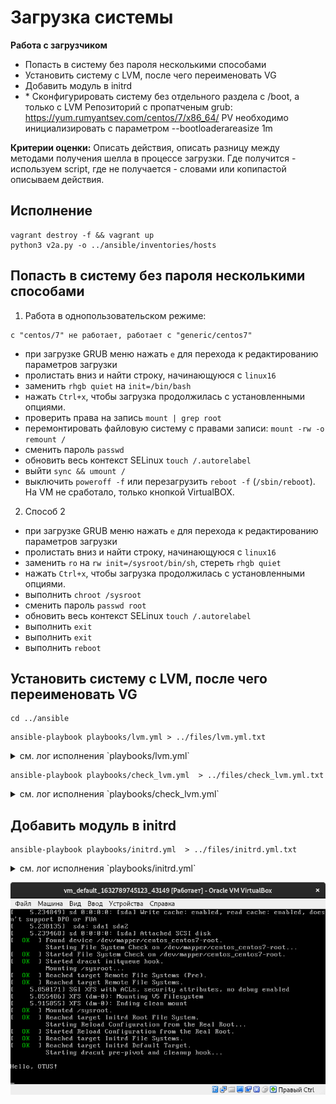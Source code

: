 # Загрузка системы 

__Работа с загрузчиком__
* Попасть в систему без пароля несколькими способами
* Установить систему с LVM, после чего переименовать VG
* Добавить модуль в initrd
* \* Сконфигурировать систему без отдельного раздела с /boot, а только с LVM Репозиторий с пропатченым grub: https://yum.rumyantsev.com/centos/7/x86_64/ PV необходимо инициализировать с параметром --bootloaderareasize 1m

__Критерии оценки:__
Описать действия, описать разницу между методами получения шелла в процессе загрузки. Где получится - используем script, где не получается - словами или копипастой описываем действия.

## Исполнение

````shell
vagrant destroy -f && vagrant up
python3 v2a.py -o ../ansible/inventories/hosts
````

## Попасть в систему без пароля несколькими способами

1. Работа в однопользовательском режиме:
```text
c "centos/7" не работает, работает с "generic/centos7"
```
* при загрузке GRUB меню нажать `e` для перехода к редактированию параметров загрузки
* пролистать вниз и найти строку, начинающуюся с `linux16`
* заменить `rhgb quiet` на `init=/bin/bash`
* нажать `Ctrl+x`, чтобы загрузка продолжилась с установленными опциями. 
* проверить права на запись `mount | grep root`
* перемонтировать файловую систему с правами записи:  `mount -rw -o remount /`
* сменить пароль `passwd`
* обновить весь контекст SELinux `touch /.autorelabel`
* выйти `sync && umount /`
* выключить `poweroff -f` или перезагрузить `reboot -f` (`/sbin/reboot`). На VM не сработало, только кнопкой VirtualBOX.

2. Способ 2
* при загрузке GRUB меню нажать `e` для перехода к редактированию параметров загрузки
* пролистать вниз и найти строку, начинающуюся с `linux16`
* заменить `ro` на `rw init=/sysroot/bin/sh`, стереть `rhgb quiet`
* нажать `Ctrl+x`, чтобы загрузка продолжилась с установленными опциями. 
* выполнить `chroot /sysroot`
* сменить пароль `passwd root`
* обновить весь контекст SELinux `touch /.autorelabel`
* выполнить `exit`
* выполнить `exit`
* выполнить `reboot`

## Установить систему с LVM, после чего переименовать VG

```shell
cd ../ansible
```

```shell
ansible-playbook playbooks/lvm.yml > ../files/lvm.yml.txt
```


<details><summary>см. лог исполнения `playbooks/lvm.yml`</summary>

```text

PLAY [all] *********************************************************************

TASK [Gathering Facts] *********************************************************
ok: [default]

TASK [get current root name] ***************************************************
changed: [default]

TASK [print] *******************************************************************
ok: [default] => {
    "msg": "centos_centos7"
}

TASK [vgrename to OtusRoot] ****************************************************
changed: [default]

TASK [change /etc/fstab, /etc/default/grub и /boot/grub2/grub.cfg] *************
changed: [default] => (item=/etc/fstab)
changed: [default] => (item=/etc/default/grub)
changed: [default] => (item=/boot/grub2/grub.cfg)

TASK [mkinitrd -f -v /boot/initramfs-$(uname -r).img $(uname -r)] **************
changed: [default]

TASK [print] *******************************************************************
ok: [default] => {
    "msg": ""
}

TASK [reboot] ******************************************************************
changed: [default]

PLAY RECAP *********************************************************************
default                    : ok=8    changed=5    unreachable=0    failed=0    skipped=0    rescued=0    ignored=0   


```

</details>

```shell
ansible-playbook playbooks/check_lvm.yml  > ../files/check_lvm.yml.txt
```


<details><summary>см. лог исполнения `playbooks/check_lvm.yml`</summary>

```text

PLAY [all] *********************************************************************

TASK [Gathering Facts] *********************************************************
ok: [default]

TASK [Get current root name] ***************************************************
changed: [default]

TASK [Print current root name] *************************************************
ok: [default] => {
    "msg": "OtusRoot"
}

PLAY RECAP *********************************************************************
default                    : ok=3    changed=1    unreachable=0    failed=0    skipped=0    rescued=0    ignored=0   


```

</details>


## Добавить модуль в initrd

```shell
ansible-playbook playbooks/initrd.yml  > ../files/initrd.yml.txt
```


<details><summary>см. лог исполнения `playbooks/initrd.yml`</summary>

```text

PLAY [all] *********************************************************************

TASK [Gathering Facts] *********************************************************
ok: [default]

TASK [delete "rhgb quiet"] *****************************************************
changed: [default] => (item=/boot/grub2/grub.cfg)

TASK [example module dir] ******************************************************
changed: [default]

TASK [example module module-setup.sh] ******************************************
ok: [default]

TASK [example module component] ************************************************
ok: [default]

TASK [mkinitrd -f -v /boot/initramfs-$(uname -r).img $(uname -r)] **************
changed: [default]

TASK [lsinitrd -m /boot/initramfs-$(uname -r).img | grep test] *****************
changed: [default]

TASK [Print lsinitrd module exists check] **************************************
ok: [default] => {
    "msg": "test"
}

PLAY RECAP *********************************************************************
default                    : ok=8    changed=4    unreachable=0    failed=0    skipped=0    rescued=0    ignored=0   


```

</details>

![img](./007/files/initrd.png)